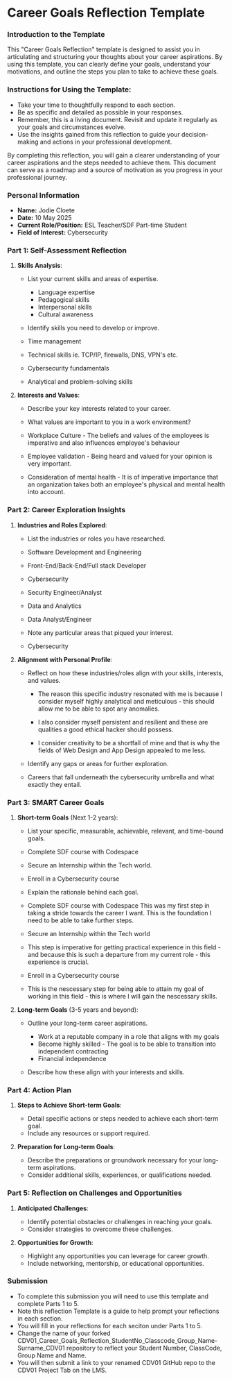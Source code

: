 
# Career Goals Reflection Template

### Introduction to the Template

This "Career Goals Reflection" template is designed to assist you in articulating and structuring your thoughts about your career aspirations. By using this template, you can clearly define your goals, understand your motivations, and outline the steps you plan to take to achieve these goals.

### Instructions for Using the Template:

- Take your time to thoughtfully respond to each section.
- Be as specific and detailed as possible in your responses.
- Remember, this is a living document. Revisit and update it regularly as your goals and circumstances evolve.
- Use the insights gained from this reflection to guide your decision-making and actions in your professional development.

By completing this reflection, you will gain a clearer understanding of your career aspirations and the steps needed to achieve them. This document can serve as a roadmap and a source of motivation as you progress in your professional journey.

### Personal Information

- **Name:** Jodie Cloete
- **Date:** 10 May 2025
- **Current Role/Position:** ESL Teacher/SDF Part-time Student
- **Field of Interest:** Cybersecurity 

### Part 1: Self-Assessment Reflection

1. **Skills Analysis**: 
    
    - List your current skills and areas of expertise.
      - Language expertise
      - Pedagogical skills
      - Interpersonal skills
      - Cultural awareness 
   
    - Identify skills you need to develop or improve.
     - Time management 
     - Technical skills ie. TCP/IP, firewalls, DNS, VPN's etc.
     - Cybersecurity fundamentals
     - Analytical and problem-solving skills

2. **Interests and Values**:
    
    - Describe your key interests related to your career.


    - What values are important to you in a work environment?
     - Workplace Culture - The beliefs and values of the employees is imperative and also influences employee's behaviour 
     - Employee validation - Being heard and valued for your opinion is very important.
     - Consideration of mental health - It is of imperative importance that an organization takes both an employee's physical and mental health into account.

### Part 2: Career Exploration Insights

1. **Industries and Roles Explored**:
    
    - List the industries or roles you have researched.
     - Software Development and Engineering
      - Front-End/Back-End/Full stack Developer 
     
     - Cybersecurity
      - Security Engineer/Analyst

     - Data and Analytics
      - Data Analyst/Engineer


    - Note any particular areas that piqued your interest.
     - Cybersecurity 


2. **Alignment with Personal Profile**:
    
    - Reflect on how these industries/roles align with your skills, interests, and values.
      - The reason this specific industry resonated with me is because I consider myself highly analytical and meticulous - this should allow me to be able to spot any anomalies. 

      - I also consider myself persistent and resilient and these are qualities a good ethical hacker should possess.
      
      - I consider creativity to be a shortfall of mine and that is why the fields of Web Design and App Design appealed to me less. 

    - Identify any gaps or areas for further exploration.
     - Careers that fall underneath the cybersecurity umbrella and what exactly they entail.

### Part 3: SMART Career Goals

1. **Short-term Goals** (Next 1-2 years):
    
    - List your specific, measurable, achievable, relevant, and time-bound goals.
     - Complete SDF course with Codespace
     - Secure an Internship within the Tech world.
     - Enroll in a Cybersecurity course 


    - Explain the rationale behind each goal.

     - Complete SDF course with Codespace
       This was my first step in taking a stride towards the career I want. This is the foundation I need to be able to take further steps.

    - Secure an Internship within the Tech world
     - This step is imperative for getting practical experience in this field - and because this is such a departure from my current role - this experience is crucial.

    - Enroll in a Cybersecurity course
     - This is the nescessary step for being able to attain my goal of working in this field - this is where I will gain the nescessary skills.


2. **Long-term Goals** (3-5 years and beyond):
    
    - Outline your long-term career aspirations.
      - Work at a reputable company in a role that aligns with my goals
      - Become highly skilled - The goal is to be able to transition into independent contracting
      - Financial independence 

    - Describe how these align with your interests and skills.

### Part 4: Action Plan

1. **Steps to Achieve Short-term Goals**:
    
    - Detail specific actions or steps needed to achieve each short-term goal.
    - Include any resources or support required.
2. **Preparation for Long-term Goals**:
    
    - Describe the preparations or groundwork necessary for your long-term aspirations.
    - Consider additional skills, experiences, or qualifications needed.

### Part 5: Reflection on Challenges and Opportunities

1. **Anticipated Challenges**:
    
    - Identify potential obstacles or challenges in reaching your goals.
    - Consider strategies to overcome these challenges.
2. **Opportunities for Growth**:
    
    - Highlight any opportunities you can leverage for career growth.
    - Include networking, mentorship, or educational opportunities.

### Submission

- To complete this submission you will need to use this template and complete Parts 1 to 5.
- Note this reflection Template is a guide to help prompt your reflections in each section.
- You will fill in your reflections for each seciton under Parts 1 to 5.
- Change the name of your forked CDV01_Career_Goals_Reflection_StudentNo_Classcode_Group_Name-Surname_CDV01 repository to reflect your Student Number, ClassCode, Group Name and Name.
- You will then submit a link to your renamed CDV01 GitHub repo to the CDV01 Project Tab on the LMS.


